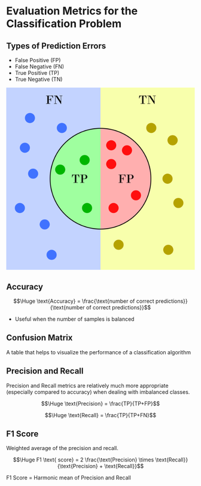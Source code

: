 # Evaluation Metrics for the Classification Problem
## Types of Prediction Errors
- False Positive (FP)
- False Negative (FN)
- True Positive (TP)
- True Negative (TN)

![Imagen](Images/d1.png)

## Accuracy

$$\Huge \text{Accuracy} = \frac{\text{number of correct predictions}}{\text{number of correct predictions}}$$

- Useful when the number of samples is balanced

## Confusion Matrix

A table that helps to visualize the performance of a classification algorithm

## Precision and Recall

Precision and Recall metrics are relatively much more appropriate (especially compared to accuracy) when dealing with imbalanced classes.

$$\Huge \text{Precision} = \frac{TP}{TP+FP}$$

$$\Huge \text{Recall} = \frac{TP}{TP+FN}$$

## F1 Score

Weighted average of the precision and recall.

$$\Huge F1 \text{ score} = 2 \frac{\text{Precision} \times \text{Recall}}{\text{Precision} + \text{Recall}}$$

F1 Score = Harmonic mean of Precision and Recall
